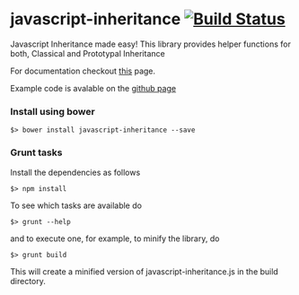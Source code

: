 javascript-inheritance [![Build Status](https://travis-ci.org/scaljeri/javascript-inheritance.png)](https://travis-ci.org/scaljeri/javascript-inheritance)
======================

Javascript Inheritance made easy! This library provides helper functions for both, Classical and Prototypal Inheritance

For documentation checkout <a href="http://calje.eu/index.php/javascript-oop/" target="_blank">this</a> page.

Example code is avalable on the <a href="http://scaljeri.github.io/javascript-inheritance/">github page</a>

### Install using bower ###

    $> bower install javascript-inheritance --save
   
### Grunt tasks ###

Install the dependencies as follows

    $> npm install

To see which tasks are available do

    $> grunt --help

and to execute one, for example, to minify the library, do

    $> grunt build

This will create a minified version of javascript-inheritance.js in the build directory.
